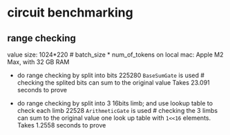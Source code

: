 # circuit benchmarking
## range checking
value size: 1024*220 # batch_size * num_of_tokens
on local mac: Apple M2 Max, with 32 GB RAM

- do range checking by split into bits
225280 `BaseSumGate` is used # checking the splited bits can sum to the original value
Takes 23.091 seconds to prove

- do range checking by split into 3 16bits limb; and use lookup table to check each limb
22528 `ArithmeticGate` is used # checking the 3 limbs can sum to the original value
one look up table with `1<<16` elements.
Takes 1.2558 seconds to prove